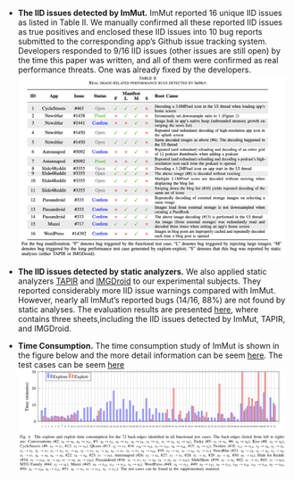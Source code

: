 - **The IID issues detected by ImMut.**
ImMut reported 16 unique IID issues as listed in Table II. We manually confirmed all these reported IID issues as true positives and enclosed these IID issues into 10 bug reports submitted to the corresponding app’s Github issue tracking system. Developers responded to 9/16 IID issues (other issues are still open) by the time this paper was written, and all of them were confirmed as real performance threats. One was already fixed by the developers.
![insert results](detect-results.png)

- **The IID issues detected by static analyzers.**
We also applied static analyzers [TAPIR](https://ieeexplore.ieee.org/abstract/document/8668030) and [IMGDroid](https://o2lab.github.io/p/imgdroid.pdf) to our experimental subjects. They reported considerably more IID issue warnings compared with ImMut. However, nearly all ImMut’s reported bugs (14/16, 88%) are not found by static analyses.
The evaluation results are presented [here](https://github.com/anonymouswhom/ImMut/blob/main/Excels/detection%20results.xlsx), where contains three sheets,including  the IID issues detected by ImMut, TAPIR, and IMGDroid.

- **Time Consumption.**
The time consumption study of ImMut is shown in the figure below and the more detail information can be seem [here](https://github.com/anonymouswhom/ImMut/blob/main/Excels/explore-exploit.xlsx). The test cases can be seem [here](https://github.com/anonymouswhom/ImMut/tree/main/Generated-performance-test-cases)
![insert cases](generated-test-cases.png)